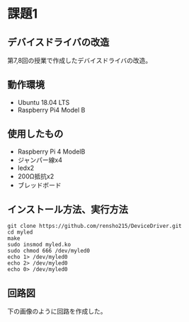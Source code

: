 # 課題1
## デバイスドライバの改造
第7,8回の授業で作成したデバイスドライバの改造。

## 動作環境
- Ubuntu 18.04 LTS
- Raspberry Pi4 Model B

## 使用したもの
- Raspberry Pi 4 ModelB
- ジャンパー線x4
- ledx2
- 200Ω抵抗x2
- ブレッドボード

## インストール方法、実行方法
~~~
git clone https://github.com/rensho215/DeviceDriver.git
cd myled
make
sudo insmod myled.ko
sudo chmod 666 /dev/myled0
echo 1> /dev/myled0
echo 2> /dev/myled0
echo 0> /dev/myled0
~~~

## 回路図
下の画像のように回路を作成した。
